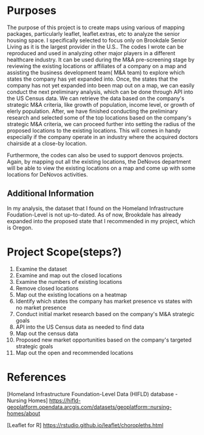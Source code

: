 # Purposes
The purpose of this project is to create maps using various of mapping packages, particularly leaflet, leaflet.extras, etc to analyze the senior housing space. I specifically selected to focus only on Brookdale Senior Living as it is the largest provider in the U.S.. The codes I wrote can be reproduced and used in analyzing other major players in a different healthcare industry. It can be used during the M&A pre-screening stage by reviewing the existing locations or affiliates of a company on a map and assisting the business development team( M&A team) to explore which states the company has yet expanded into. Once, the states that the company has not yet expanded into been map out on a map, we can easily conduct the next preliminary analysis, which can be done through API into the US Census data. We can retrieve the data based on the company's strategic M&A criteria, like growth of population, income level, or growth of elerly population. After, we have finished conducting the preliminary research and selected some of the top locations based on the company's strategic M&A criteria, we can proceed further into setting the radius of the proposed locations to the existing locations. This will comes in handy especially if the company operate in an industry where the acquired doctors chairside at a close-by location.

Furthermore, the codes can also be used to support denovos projects. Again, by mapping out all the existing locations, the DeNovos department will be able to view the existing locations on a map and come up with some locations for DeNovos activities. 

## Additional Information
In my analysis, the dataset that I found on the Homeland Infrastructure Foudation-Level is not up-to-dated. As of now, Brookdale has already expanded into the proposed state that I recommended in my project, which is Oregon. 

# Project Scope(steps?) 
1. Examine the dataset 
2. Examine and map out the closed locations
3. Examine the numbers of existing locations 
4. Remove closed locations
5. Map out the existing locations on a heatmap 
6. Identify which states the company has market presence vs states with no market presence 
7. Conduct initial market research based on the company's M&A strategic goals 
8. API into the US Census data as needed to find data
9. Map out the census data 
10. Proposed new market opportunities based on the company's targeted strategic goals 
11. Map out the open and recommended locations 

# References
[Homeland Infrastructure Foundation-Level Data (HIFLD) database - Nursing Homes] https://hifld-geoplatform.opendata.arcgis.com/datasets/geoplatform::nursing-homes/about

[Leaflet for R] https://rstudio.github.io/leaflet/choropleths.html


